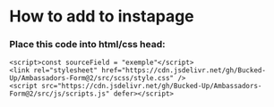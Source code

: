 # How to add to instapage

### Place this code into html/css head:
```
<script>const sourceField = "exemple"</script>
<link rel="stylesheet" href="https://cdn.jsdelivr.net/gh/Bucked-Up/Ambassadors-Form@2/src/scss/style.css" />
<script src="https://cdn.jsdelivr.net/gh/Bucked-Up/Ambassadors-Form@2/src/js/scripts.js" defer></script>
```